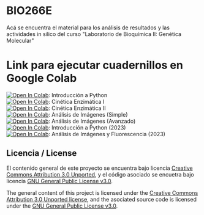 # BIO266E
Acá se encuentra el material para los análisis de resultados y las actividades in silico del curso "Laboratorio de Bioquímica II: Genética Molecular"

# Link para ejecutar cuadernillos en Google Colab

[![Open In Colab](https://colab.research.google.com/assets/colab-badge.svg)](https://colab.research.google.com/github/AlejoArav/BIO266E/blob/master/GoogleColab/Introduccion_a_Python_BIO266E_gcolab.ipynb): Introducción a Python  
[![Open In Colab](https://colab.research.google.com/assets/colab-badge.svg)](https://colab.research.google.com/github/AlejoArav/BIO266E/blob/master/GoogleColab/Cinetica_Enzimatica_1_BIO266E_gcolab.ipynb): Cinética Enzimática I  
[![Open In Colab](https://colab.research.google.com/assets/colab-badge.svg)](https://colab.research.google.com/github/AlejoArav/BIO266E/blob/master/GoogleColab/Cinetica_Enzimatica_2_BIO266E_gcolab.ipynb): Cinética Enzimática II  
[![Open In Colab](https://colab.research.google.com/assets/colab-badge.svg)](https://colab.research.google.com/github/AlejoArav/BIO266E/blob/master/GoogleColab/analisis_imagenes_simple_BIO266E_gcolab.ipynb): Análisis de Imágenes (Simple)  
[![Open In Colab](https://colab.research.google.com/assets/colab-badge.svg)](https://colab.research.google.com/github/AlejoArav/BIO266E/blob/master/GoogleColab/analisis_imagenes_avanzado_BIO266E_gcolab.ipynb): Análisis de Imágenes (Avanzado)  
[![Open In Colab](https://colab.research.google.com/assets/colab-badge.svg)](https://colab.research.google.com/github/AlejoArav/BIO266E/blob/master/GoogleColab/MODULO1_Introduccion_a_Python_2023.ipynb): Introducción a Python (2023)  
[![Open In Colab](https://colab.research.google.com/assets/colab-badge.svg)](https://colab.research.google.com/github/AlejoArav/BIO266E/blob/master/GoogleColab/MODULO2_Imagenes_y_Fluorescencia_2023.ipynb): Análisis de Imágenes y Fluorescencia (2023)  

## Licencia / License
El contenido general de este proyecto se encuentra bajo licencia [Creative Commons Attribution 3.0 Unported](https://creativecommons.org/licenses/by/3.0/), y el código asociado se encuetra bajo licencia [GNU General Public License v3.0](LICENSE.md).

The general content of this project is licensed under the [Creative Commons Attribution 3.0 Unported license](https://creativecommons.org/licenses/by/3.0/), and the asociated source code is licensed under the [GNU General Public License v3.0](LICENSE.md).  
